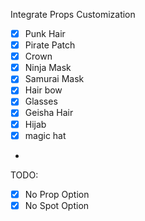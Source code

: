 Integrate Props Customization

- [x] Punk Hair
- [x] Pirate Patch
- [x] Crown
- [X] Ninja Mask
- [X] Samurai Mask
- [x] Hair bow
- [x] Glasses
- [x] Geisha Hair
- [x] Hijab
- [x] magic hat
-

TODO:

- [X] No Prop Option
- [X] No Spot Option